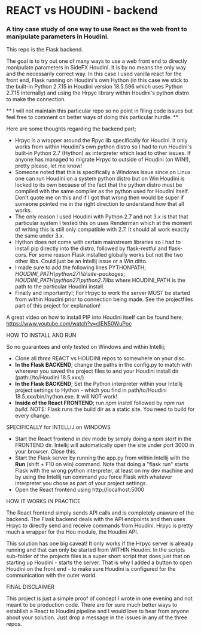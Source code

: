 # REACT vs HOUDINI - backend

### A tiny case study of one way to use React as the web front to manipulate parameters in Houdini.

This repo is the Flask backend.

The goal is to try out one of many ways to use a web front end to directly manipulate parameters in SideFX Houdini. It is by no means the only way and the necessarily correct way. In this case I used vanilla react for the front end, Flask running on Houdini's own Hython (in this case we stick to the built-in Python 2.7.15 in Houdini version 18.5.596 which uses Python 2.7.15 internally) and using the Hrpyc library within Houdini's python distro to make the connection.

** I will not maintain this particular repo so no point in filing code issues but feel free to comment on better ways of doing this particular hurdle. **

Here are some thoughts regarding the backend part;
* Hrpyc is a wrapper around the Rpyc lib specifically for Houdini. It only works from within Houdini's own python distro so I had to run Houdini's built-in Python 2.7 (Hython) as interpreter which lead to other issues. If anyone has managed to migrate Hrpyc to outside of Houdini (on WIN!), pretty please, let me know!
* Someone noted that this is specifically a Windows issue since on Linux one can run Houdini on a system python distro but on Win Houdini is locked to its own because of the fact that the python distro must be compiled with the same compiler as the python used for Houdini itself. Don't quote me on this and if I got that wrong then would be super if someone pointed me in the right direction to understand how that all works.
* The only reason I used Houdini with Python 2.7 and not 3.x is that that particular system I tested this on uses Renderman which at the moment of writing this is still only compatible with 2.7. It should all work exactly the same under 3.x.
* Hython does not come with certain mainstream libraries so I had to install pip directly into the distro, followed by flask-restful and flask-cors. For some reason Flask installed globally works but not the two other libs. Could just be an Intellij issue or a Win ditto.
* I made sure to add the following lines PYTHONPATH; *HOUDINI_PATH\python27\lib\site-packages*; *HOUDINI_PATH\python27\python2.7libs* where HOUDINI_PATH is the path to the particular Houdini install.
* Finally and importantly!; For Hrpyc to work the server MUST be started from within Houdini prior to connection being made. See the projectfiles part of this project for explanation!

A great video on how to install PIP into Houdini itself can be found here; https://www.youtube.com/watch?v=cIEN50WuPoc

HOW TO INSTALL AND RUN

So no guarantees and only tested on Windows and within Intellij;

* Clone all *three* REACT vs HOUDINI repos to somewhere on your disc.
* **In the Flask BACKEND**; change the paths in the config.py to match with wherever you saved the project files to and your Houdini install dir (path://to/Houdini 18.5.xxx/)
* **In the Flask BACKEND**; Set the Python interpreter within your Intellij project settings to Hython - which you find in path/to/Houdini 18.5.xxx/bin/hython.exe. It will NOT work!
* **Inside of the React FRONTEND**; run *npm install* followed by *npm run build*. NOTE: Flask runs the build dir as a static site. You need to build for every change.

SPECIFICALLY for INTELLIJ on WINDOWS

* Start the React frontend in dev mode by simply doing a *npm start* in the FRONTEND dir. Intellij will automatically open the site under port 3000 in your browser. Close this.
* Start the Flask server by running the app.py from within Intellij with the **Run** (shift + F10 on win) command. Note that doing a "flask run" starts Flask with the wrong python interpreter, at least on my dev machine and by using the Intellij run command you force Flask with whatever interpreter you chose as part of your project settings.
* Open the React frontend using http://localhost:5000

HOW IT WORKS IN PRACTICE

The React frontend simply sends API calls and is completely unaware of the backend. The Flask backend deals with the API endpoints and then uses Hrpyc to directly send and receive commands from Houdini. Hrpyc is pretty much a wrapper for the Hou module, the Houdini API.

This solution has one big caveat! It only works if the Hrpyc server is already running and that can only be started from WITHIN Houdini. In the scripts sub-folder of the projects files is a super short script that does just that on starting up Houdini - starts the server. That is why I added a button to open Houdini on the front end - to make sure Houdini is configured for the communication with the outer world.

FINAL DISCLAIMER

This project is just a simple proof of concept I wrote in one evening and not meant to be production code. There are for sure much better ways to establish a React to Houdini pipeline and I would love to hear from anyone about your solution. Just drop a message in the issues in any of the three repos. 